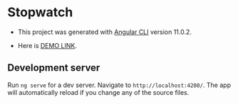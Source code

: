 # Stopwatch

- This project was generated with [Angular CLI](https://github.com/angular/angular-cli) version 11.0.2.

- Here is [DEMO LINK](https://yazheviks.github.io/stopwatch/).

## Development server

Run `ng serve` for a dev server. Navigate to `http://localhost:4200/`. The app will automatically reload if you change any of the source files.
